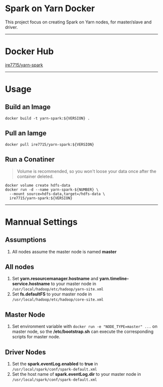 # Spark on Yarn Docker
This project focus on creating Spark on Yarn nodes, for master/slave and driver.

----
# Docker Hub
[ire7715/yarn-spark](https://hub.docker.com/r/ire7715/yarn-spark/)

----
# Usage
## Build an Image
`docker build -t yarn-spark:${VERSION} .`
## Pull an Iamge
`docker pull ire7715/yarn-spark:${VERSION}`
## Run a Conatiner
> Volume is recommended, so you won't loose your data once after the container deleted.
````
docker volume create hdfs-data
docker run -d --name yarn-spark-${NUMBER} \
  --mount source=hdfs-data,target=/hdfs-data \
  ire7715/yarn-spark:${VERSION}
````

----
# Mannual Settings
## Assumptions
1. All nodes assume the master node is named **master**

## All nodes
1. Set **yarn.resourcemanager.hostname** and **yarn.timeline-service.hostname** to your master node in  `/usr/local/hadoop/etc/hadoop/yarn-site.xml`
2. Set **fs.defaultFS** to your master node in `/usr/local/hadoop/etc/hadoop/core-site.xml`

## Master Node
1. Set environment variable with `docker run -e "NODE_TYPE=master" ...` on master node, so the **/etc/bootstrap.sh** can execute the corresponding scripts for master node.

## Driver Nodes
1. Set the **spark.eventLog.enabled** to **true** in `/usr/local/spark/conf/spark-default.xml`
2. Set the host name of **spark.eventLog.dir** to your master node in `/usr/local/spark/conf/spark-default.xml`
